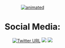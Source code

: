 <p align="center"><a href="https://github.com/dodieboy"><img src="https://user-images.githubusercontent.com/9015764/134452252-c1fb2bda-19cc-45b3-b08e-602a15928237.gif" alt="animated" /></a></p>

<!-- Social icons section -->
<h1 align="center"> Social Media: </h1>
<p align="center">
  <a href="https://twitter.com/dodieboy94"><img alt="Twitter URL" src="https://img.shields.io/badge/twitter-7cebf5?&style=for-the-badge&logo=twitter&logoColor=black"></a>
  <a href="https://www.linkedin.com/in/tan-jia-shun-30537a186/"><img src="https://img.shields.io/badge/linkedin-7cebf5?&style=for-the-badge&logo=linkedin&logoColor=black"></a>
  <a href="mailto:shun.shun094@gmail.com"><img src="https://img.shields.io/badge/SEND%20MAIL-7cebf5?&style=for-the-badge&logo=MAIL.RU&logoColor=black"></a>
</p>
